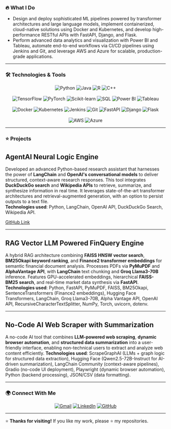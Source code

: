 ### 🔥 What I Do
- Design and deploy sophisticated ML pipelines powered by transformer architectures and large language models, implement containerized, cloud-native solutions using Docker and Kubernetes, and develop high-performance RESTful APIs with FastAPI, Django, and Flask.
- Perform advanced data analytics and visualization with Power BI and Tableau, automate end-to-end workflows via CI/CD pipelines using Jenkins and Git, and leverage AWS and Azure for scalable, production-grade applications.
---

### 🛠️ Technologies & Tools

<p align="center">
  <!-- Programming Languages -->
  <img src="https://img.shields.io/badge/-Python-3776AB?style=flat&logo=python&logoColor=white" alt="Python" /> 
  <img src="https://img.shields.io/badge/-Java-007396?style=flat&logo=java&logoColor=white" alt="Java" /> 
  <img src="https://img.shields.io/badge/-R-276DC3?style=flat&logo=r&logoColor=white" alt="R" /> 
  <img src="https://img.shields.io/badge/-C++-00599C?style=flat&logo=c%2B%2B&logoColor=white" alt="C++" />
  <br /><br />
  <!-- ML & Data Analysis -->
  <img src="https://img.shields.io/badge/-TensorFlow-FF6F00?style=flat&logo=tensorflow&logoColor=white" alt="TensorFlow" />
  <img src="https://img.shields.io/badge/-PyTorch-EE4C2C?style=flat&logo=pytorch&logoColor=white" alt="PyTorch" />
  <img src="https://img.shields.io/badge/-Scikit--learn-F7931E?style=flat&logo=scikit-learn&logoColor=white" alt="Scikit-learn" />
  <img src="https://img.shields.io/badge/-SQL-4479A1?style=flat&logo=postgresql&logoColor=white" alt="SQL" />
  <img src="https://img.shields.io/badge/-Power%20BI-F2C811?style=flat&logo=powerbi&logoColor=black" alt="Power BI" />
  <img src="https://img.shields.io/badge/-Tableau-E97627?style=flat&logo=tableau&logoColor=white" alt="Tableau" />
  <br /><br />
  <!-- MLOps & Web Frameworks -->
  <img src="https://img.shields.io/badge/-Docker-2496ED?style=flat&logo=docker&logoColor=white" alt="Docker" />
  <img src="https://img.shields.io/badge/-Kubernetes-326CE5?style=flat&logo=kubernetes&logoColor=white" alt="Kubernetes" />
  <img src="https://img.shields.io/badge/-Jenkins-D24939?style=flat&logo=jenkins&logoColor=white" alt="Jenkins" />
  <img src="https://img.shields.io/badge/-Git-F05032?style=flat&logo=git&logoColor=white" alt="Git" />
  <img src="https://img.shields.io/badge/-FastAPI-009688?style=flat&logo=fastapi&logoColor=white" alt="FastAPI" />
  <img src="https://img.shields.io/badge/-Django-092E20?style=flat&logo=django&logoColor=white" alt="Django" />
  <img src="https://img.shields.io/badge/-Flask-000000?style=flat&logo=flask&logoColor=white" alt="Flask" />
  <br /><br />
  <!-- Cloud Platforms -->
  <img src="https://img.shields.io/badge/-AWS-232F3E?style=flat&logo=amazon-aws&logoColor=white" alt="AWS" />
  <img src="https://img.shields.io/badge/-Azure-0078D4?style=flat&logo=microsoft-azure&logoColor=white" alt="Azure" />
</p>

---

### ⭐ Projects

## AgentAI Neural Logic Engine  
Developed an advanced Python-based research assistant that harnesses the power of **LangChain** and **OpenAI's conversational models** to deliver structured, context-aware research responses. This tool integrates **DuckDuckGo search** and **Wikipedia APIs** to retrieve, summarize, and synthesize information in real time. It leverages state-of-the-art transformer architectures and retrieval-augmented generation, with an option to persist outputs to a text file.  
**Technologies used**: Python, LangChain, OpenAI API, DuckDuckGo Search, Wikipedia API.  

[GitHub Link](https://github.com/asra020601/Agentic-AI-Neural-Logic-Engine)  

---

## RAG Vector LLM Powered FinQuery Engine  
A hybrid RAG architecture combining **FAISS HNSW vector search**, **BM25Okapi keyword ranking**, and **Finance2 transformer embeddings** for semantic financial document analysis. Processes PDFs via **PyMuPDF** and **AlphaVantage API**, with **LangChain** text chunking and **Groq Llama3-70B** inference. Features GPU-accelerated embeddings, hierarchical **FAISS-BM25 search**, and real-time market data synthesis via **FastAPI**.  
**Technologies used**: Python, FastAPI, PyMuPDF, FAISS, BM25Okapi, SentenceTransformers (Finance2 embeddings), Hugging Face Transformers, LangChain, Groq Llama3-70B, Alpha Vantage API, OpenAI API, RecursiveCharacterTextSplitter, NumPy, Torch, uvicorn, dotenv.  

---

## No-Code AI Web Scraper with Summarization  
A no-code AI tool that combines **LLM-powered web scraping**, **dynamic browser automation**, and **structured data summarization** into a user-friendly interface, enabling non-technical users to extract and analyze web content efficiently.
**Technologies used**: ScrapeGraphAI (LLMs + graph logic for structured data extraction), Hugging Face (Qwen2.5-72B-Instruct for AI-driven summarization), LangChain Community (context-aware pipelines), Gradio (no-code UI deployment), Playwright (dynamic browser automation), Python (backend processing), JSON/CSV (data formatting).  

---
### 🌍 Connect With Me

<p align="center">
  <a href="mailto:asrahussain0206@gmail.com"><img src="https://img.shields.io/badge/Gmail-D14836?style=for-the-badge&logo=gmail&logoColor=white" alt="Gmail"></a>
  <a href="https://www.linkedin.com/in/asra-hussain-69783225b/"><img src="https://img.shields.io/badge/LinkedIn-0077B5?style=for-the-badge&logo=linkedin&logoColor=white" alt="LinkedIn"></a>
  <a href="https://github.com/asra020601"><img src="https://img.shields.io/badge/GitHub-181717?style=for-the-badge&logo=github&logoColor=white" alt="GitHub"></a>
</p>

---

⭐ **Thanks for visiting!** If you like my work, please ⭐ my repositories.
